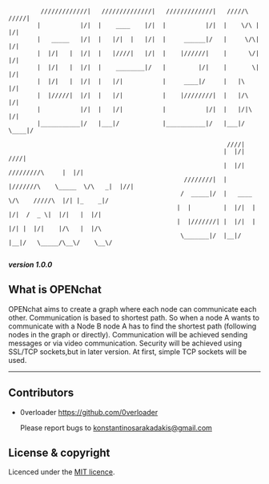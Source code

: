         
```
      
         /////////////|   //////////////|   /////////////|   /////\   /////|               
        |           |/|  |    ____    |/|  |           |/|  |    \/\ |   |/|     
        |   _____   |/|  |   |/|  |   |/|  |     ______|/   |     \/\|   |/|    
        |  |/|   |  |/|  |   |////|   |/|  |    |//////|    |      \/|   |/|        
        |  |/|   |  |/|  |    ________|/   |         |/|    |       \|   |/|    
        |  |/|   |  |/|  |   |/|           |     ____|/     |   |\       |/|  
        |  |/////|  |/|  |   |/|           |    |////////|  |   |/\      |/| 
        |           |/|  |   |/|           |           |/|  |   |/|\     |/| 
        |___________|/   |___|/            |___________|/   |___|/  \____|/  

                                                             ////|
                                                            |  |/|                          ////|
                                                            |  |/|          /////////\     |  |/|
                                                 ////////|  |  |///////\    \_____  \/\   _|  |//|
                                                /  _____|/  |   ____  \/\    /////\  |/| |_    _|/
                                               |  |         |  |/|  |  |/|  /  _ \|  |/|   |  |/|
                                               |  |///////| |  |/|  |  |/| |  |/|    |/\   |  |/\
                                                \_______|/  |__|/   |__|/   \_____/\__\/    \__\/


```
***version 1.0.0***

What is OPENchat
---

OPENchat aims to create a graph where each node can communicate each other. Communication is based to shortest path. So when a node A wants to communicate with a Node B node A has to find the shortest path (following nodes in the graph or directly). Communication will be achieved sending messages or via video communication. Security will be achieved using SSL/TCP sockets,but in later version. At first, simple TCP sockets will be used.

---


Contributors
---

- 0verloader <https://github.com/0verloader>

  Please report bugs to <konstantinosarakadakis@gmail.com>

License & copyright
---
Licenced under the [MIT licence](LICENSE).
